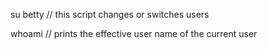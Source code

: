 su betty // this script changes or switches users

whoami // prints the effective user name of the current user
